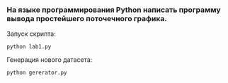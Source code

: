 ### На языке программирования Python написать программу вывода простейшего поточечного графика.

Запуск скрипта:
```
python lab1.py
```

Генерация нового датасета:
```
python gererator.py
```